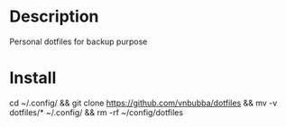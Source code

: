 # Description
Personal dotfiles for backup purpose

# Install
cd ~/.config/ && git clone https://github.com/vnbubba/dotfiles && mv -v dotfiles/*  ~/.config/ && rm -rf ~/config/dotfiles
